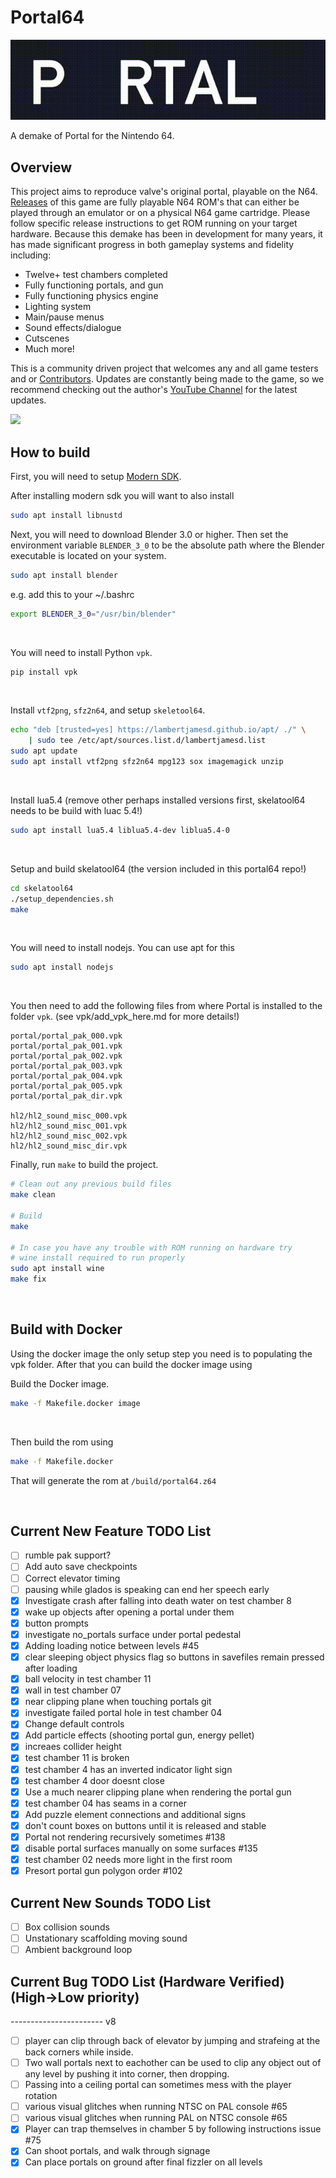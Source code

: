# Portal64
![](./assets/images/portal64_readme_logo.gif)

A demake of Portal for the Nintendo 64.

## Overview

This project aims to reproduce valve's original portal, playable on the N64. [Releases](https://github.com/lambertjamesd/portal64/releases) of this game are fully playable N64 ROM's that can either be played through an emulator or on a physical N64 game cartridge. Please follow specific release instructions to get ROM running on your target hardware.  Because this demake has been in development for many years, it has made significant progress in both gameplay systems and fidelity including: 
- Twelve+ test chambers completed
- Fully functioning portals, and gun
- Fully functioning physics engine
- Lighting system
- Main/pause menus
- Sound effects/dialogue
- Cutscenes
- Much more!

This is a community driven project that welcomes any and all game testers and or [Contributors](./CONTRIBUTING.md). Updates are constantly being made to the game, so we recommend checking out the author's [YouTube Channel](https://www.youtube.com/@happycoder1989) for the latest updates.

![](./assets/images/readme_slideshow.gif)


## How to build

First, you will need to setup [Modern SDK](https://crashoveride95.github.io/n64hbrew/modernsdk/startoff.html).

After installing modern sdk you will want to also install

```sh
sudo apt install libnustd
```

Next, you will need to download Blender 3.0 or higher. Then set the environment variable `BLENDER_3_0` to be the absolute path where the Blender executable is located on your system.

```sh
sudo apt install blender
```

e.g. add this to your ~/.bashrc

```bash
export BLENDER_3_0="/usr/bin/blender"
```

<br />

You will need to install Python `vpk`.
```sh
pip install vpk
```

<br />

Install `vtf2png`, `sfz2n64`, and setup `skeletool64`.
```sh
echo "deb [trusted=yes] https://lambertjamesd.github.io/apt/ ./" \
    | sudo tee /etc/apt/sources.list.d/lambertjamesd.list
sudo apt update
sudo apt install vtf2png sfz2n64 mpg123 sox imagemagick unzip
```

<br />

Install lua5.4 (remove other perhaps installed versions first, skelatool64 needs to be build with luac 5.4!)

```sh
sudo apt install lua5.4 liblua5.4-dev liblua5.4-0
```

<br />

Setup and build skelatool64 (the version included in this portal64 repo!)

```sh
cd skelatool64
./setup_dependencies.sh
make
```

<br />

You will need to install nodejs. You can use apt for this

```sh
sudo apt install nodejs
```

<br />

You then need to add the following files from where Portal is installed to the folder `vpk`. (see vpk/add_vpk_here.md  for more details!)
```
portal/portal_pak_000.vpk  
portal/portal_pak_001.vpk  
portal/portal_pak_002.vpk  
portal/portal_pak_003.vpk  
portal/portal_pak_004.vpk  
portal/portal_pak_005.vpk  
portal/portal_pak_dir.vpk

hl2/hl2_sound_misc_000.vpk
hl2/hl2_sound_misc_001.vpk
hl2/hl2_sound_misc_002.vpk
hl2/hl2_sound_misc_dir.vpk
```

Finally, run `make` to build the project.
```sh
# Clean out any previous build files
make clean

# Build
make

# In case you have any trouble with ROM running on hardware try
# wine install required to run properly
sudo apt install wine
make fix
```

<br />


## Build with Docker

Using the docker image the only setup step you need is to populating the vpk folder. After that you can build the docker image using

Build the Docker image.
```sh
make -f Makefile.docker image
```

<br />

Then build the rom using
```sh
make -f Makefile.docker
```

That will generate the rom at `/build/portal64.z64`

<br />

## Current New Feature TODO List
- [ ] rumble pak support?
- [ ] Add auto save checkpoints
- [ ] Correct elevator timing
- [ ] pausing while glados is speaking can end her speech early
- [x] Investigate crash after falling into death water on test chamber 8
- [x] wake up objects after opening a portal under them
- [x] button prompts
- [x] investigate no_portals surface under portal pedestal
- [x] Adding loading notice between levels #45
- [x] clear sleeping object physics flag so buttons in savefiles remain pressed after loading
- [x] ball velocity in test chamber 11
- [x] wall in test chamber 07
- [x] near clipping plane when touching portals git 
- [x] investigate failed portal hole in test chamber 04
- [x] Change default controls
- [x] Add particle effects (shooting portal gun, energy pellet)
- [x] increaes collider height
- [x] test chamber 11 is broken
- [x] test chamber 4 has an inverted indicator light sign 
- [x] test chamber 4 door doesnt close
- [x] Use a much nearer clipping plane when rendering the portal gun
- [x] test chamber 04 has seams in a corner
- [x] Add puzzle element connections and additional signs
- [x] don't count boxes on buttons until it is released and stable
- [x] Portal not rendering recursively sometimes #138
- [x] disable portal surfaces manually on some surfaces #135
- [x] test chamber 02 needs more light in the first room
- [x] Presort portal gun polygon order #102

## Current New Sounds TODO List
- [ ] Box collision sounds
- [ ] Unstationary scaffolding moving sound
- [ ] Ambient background loop

## Current Bug TODO List (Hardware Verified) (High->Low priority)
----------------------- v8
- [ ] player can clip through back of elevator by jumping and strafeing at the back corners while inside.
- [ ] Two wall portals next to eachother can be used to clip any object out of any level by pushing it into corner, then dropping. 
- [ ] Passing into a ceiling portal can sometimes mess with the player rotation
- [ ] various visual glitches when running NTSC on PAL console #65
- [ ] various visual glitches when running PAL on NTSC console #65
- [x] Player can trap themselves in chamber 5 by following instructions issue #75
- [x] Can shoot portals, and walk through signage
- [x] Can place portals on ground after final fizzler on all levels

